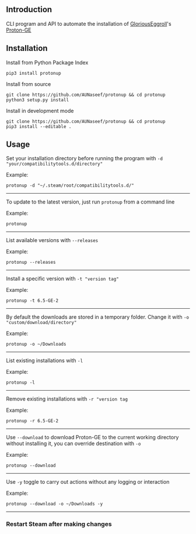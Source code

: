 ## Introduction
CLI program and API to automate the installation of [GloriousEggroll](https://github.com/GloriousEggroll/)'s [Proton-GE](https://github.com/GloriousEggroll/proton-ge-custom)

## Installation
 Install from Python Package Index
```
pip3 install protonup
```
Install from source
```
git clone https://github.com/AUNaseef/protonup && cd protonup
python3 setup.py install
```
Install in development mode
```
git clone https://github.com/AUNaseef/protonup && cd protonup
pip3 install --editable .
```

## Usage
Set your installation directory before running the program with `-d "your/compatibilitytools.d/directory"`

Example:
```
protonup -d "~/.steam/root/compatibilitytools.d/"
```
---
To update to the latest version, just run `protonup` from a command line

Example:
```
protonup
```
---
List available versions with `--releases`

Example:
```
protonup --releases
```
---
Install a specific version with `-t "version tag"`

Example:
```
protonup -t 6.5-GE-2
```
---
By default the downloads are stored in a temporary folder. Change it with `-o "custom/download/directory"`

Example:
```
protonup -o ~/Downloads
```
---
List existing installations with `-l`

Example:
```
protonup -l
```
---
Remove existing installations with `-r "version tag`

Example:
```
protonup -r 6.5-GE-2
```
---
Use `--download` to download  Proton-GE to the current working directory without installing it, you can override destination with `-o`

Example:
```
protonup --download
```
---
Use `-y` toggle to carry out actions without any logging or interaction

Example:
```
protonup --download -o ~/Downloads -y
```
---
### Restart Steam after making changes
